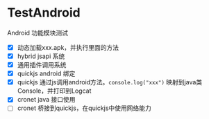 # TestAndroid

Android 功能模块测试

- [x] 动态加载xxx.apk，并执行里面的方法
- [x] hybrid jsapi 系统
- [x] 通用插件调用系统
- [x] quickjs android 绑定
- [x] quickjs 通过js调用android方法。`console.log("xxx")` 映射到java类Console，并打印到Logcat
- [x] cronet java 接口使用
- [ ] cronet 桥接到quickjs，在quickjs中使用网络能力
